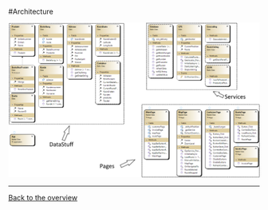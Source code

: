 #Architecture

![alt text](OpenDelivery_ClassDiagram.png)

---

[Back to the overview](./../../README.md)